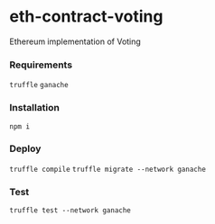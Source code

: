 # eth-contract-voting
Ethereum implementation of Voting

### Requirements
`truffle`
`ganache`

### Installation
`npm i`

### Deploy
`truffle compile`
`truffle migrate --network ganache`

### Test
`truffle test --network ganache`